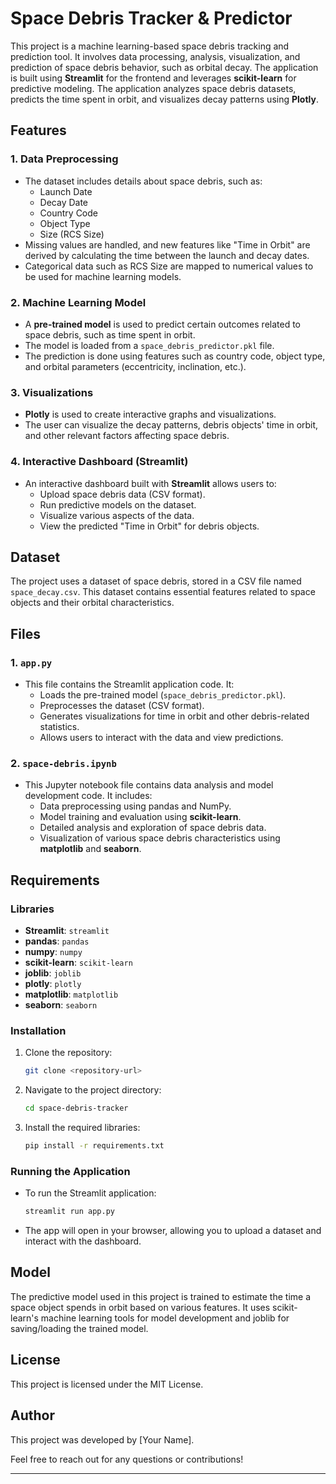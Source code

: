 # Space Debris Tracker & Predictor

This project is a machine learning-based space debris tracking and prediction tool. It involves data processing, analysis, visualization, and prediction of space debris behavior, such as orbital decay. The application is built using **Streamlit** for the frontend and leverages **scikit-learn** for predictive modeling. The application analyzes space debris datasets, predicts the time spent in orbit, and visualizes decay patterns using **Plotly**.

## Features

### 1. **Data Preprocessing**
   - The dataset includes details about space debris, such as:
     - Launch Date
     - Decay Date
     - Country Code
     - Object Type
     - Size (RCS Size)
   - Missing values are handled, and new features like "Time in Orbit" are derived by calculating the time between the launch and decay dates.
   - Categorical data such as RCS Size are mapped to numerical values to be used for machine learning models.

### 2. **Machine Learning Model**
   - A **pre-trained model** is used to predict certain outcomes related to space debris, such as time spent in orbit.
   - The model is loaded from a `space_debris_predictor.pkl` file.
   - The prediction is done using features such as country code, object type, and orbital parameters (eccentricity, inclination, etc.).

### 3. **Visualizations**
   - **Plotly** is used to create interactive graphs and visualizations.
   - The user can visualize the decay patterns, debris objects' time in orbit, and other relevant factors affecting space debris.
   
### 4. **Interactive Dashboard (Streamlit)**
   - An interactive dashboard built with **Streamlit** allows users to:
     - Upload space debris data (CSV format).
     - Run predictive models on the dataset.
     - Visualize various aspects of the data.
     - View the predicted "Time in Orbit" for debris objects.

## Dataset
The project uses a dataset of space debris, stored in a CSV file named `space_decay.csv`. This dataset contains essential features related to space objects and their orbital characteristics.

## Files

### 1. `app.py`
   - This file contains the Streamlit application code. It:
     - Loads the pre-trained model (`space_debris_predictor.pkl`).
     - Preprocesses the dataset (CSV format).
     - Generates visualizations for time in orbit and other debris-related statistics.
     - Allows users to interact with the data and view predictions.

### 2. `space-debris.ipynb`
   - This Jupyter notebook file contains data analysis and model development code. It includes:
     - Data preprocessing using pandas and NumPy.
     - Model training and evaluation using **scikit-learn**.
     - Detailed analysis and exploration of space debris data.
     - Visualization of various space debris characteristics using **matplotlib** and **seaborn**.
     
## Requirements

### Libraries
   - **Streamlit**: `streamlit`
   - **pandas**: `pandas`
   - **numpy**: `numpy`
   - **scikit-learn**: `scikit-learn`
   - **joblib**: `joblib`
   - **plotly**: `plotly`
   - **matplotlib**: `matplotlib`
   - **seaborn**: `seaborn`

### Installation
   1. Clone the repository:
      ```bash
      git clone <repository-url>
      ```
   2. Navigate to the project directory:
      ```bash
      cd space-debris-tracker
      ```
   3. Install the required libraries:
      ```bash
      pip install -r requirements.txt
      ```
   
### Running the Application
   - To run the Streamlit application:
     ```bash
     streamlit run app.py
     ```

   - The app will open in your browser, allowing you to upload a dataset and interact with the dashboard.

## Model
The predictive model used in this project is trained to estimate the time a space object spends in orbit based on various features. It uses scikit-learn's machine learning tools for model development and joblib for saving/loading the trained model.

## License
This project is licensed under the MIT License.

## Author
This project was developed by [Your Name]. 

Feel free to reach out for any questions or contributions!

---
